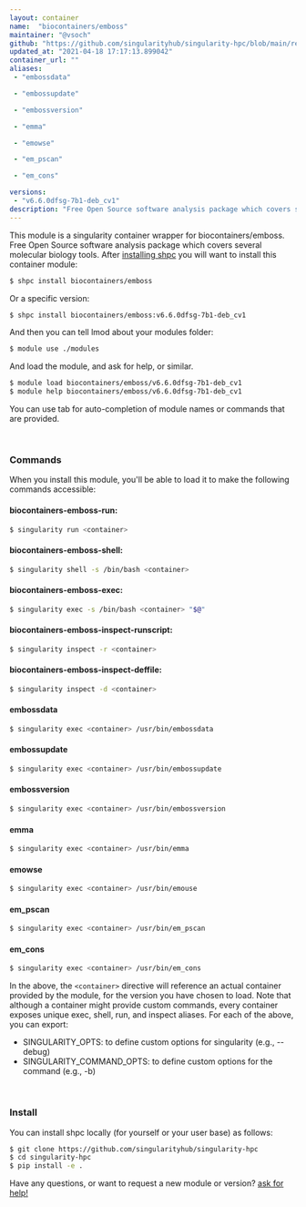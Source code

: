 ```yaml
---
layout: container
name:  "biocontainers/emboss"
maintainer: "@vsoch"
github: "https://github.com/singularityhub/singularity-hpc/blob/main/registry/biocontainers/emboss/container.yaml"
updated_at: "2021-04-18 17:17:13.899042"
container_url: ""
aliases:
 - "embossdata"

 - "embossupdate"

 - "embossversion"

 - "emma"

 - "emowse"

 - "em_pscan"

 - "em_cons"

versions:
 - "v6.6.0dfsg-7b1-deb_cv1"
description: "Free Open Source software analysis package which covers several molecular biology tools."
---
```


This module is a singularity container wrapper for biocontainers/emboss.
Free Open Source software analysis package which covers several molecular biology tools.
After [installing shpc](#install) you will want to install this container module:

```bash
$ shpc install biocontainers/emboss
```

Or a specific version:

```bash
$ shpc install biocontainers/emboss:v6.6.0dfsg-7b1-deb_cv1
```

And then you can tell lmod about your modules folder:

```bash
$ module use ./modules
```

And load the module, and ask for help, or similar.

```bash
$ module load biocontainers/emboss/v6.6.0dfsg-7b1-deb_cv1
$ module help biocontainers/emboss/v6.6.0dfsg-7b1-deb_cv1
```

You can use tab for auto-completion of module names or commands that are provided.

<br>

### Commands

When you install this module, you'll be able to load it to make the following commands accessible:

#### biocontainers-emboss-run:

```bash
$ singularity run <container>
```

#### biocontainers-emboss-shell:

```bash
$ singularity shell -s /bin/bash <container>
```

#### biocontainers-emboss-exec:

```bash
$ singularity exec -s /bin/bash <container> "$@"
```

#### biocontainers-emboss-inspect-runscript:

```bash
$ singularity inspect -r <container>
```

#### biocontainers-emboss-inspect-deffile:

```bash
$ singularity inspect -d <container>
```


#### embossdata
       
```bash
$ singularity exec <container> /usr/bin/embossdata
```


#### embossupdate
       
```bash
$ singularity exec <container> /usr/bin/embossupdate
```


#### embossversion
       
```bash
$ singularity exec <container> /usr/bin/embossversion
```


#### emma
       
```bash
$ singularity exec <container> /usr/bin/emma
```


#### emowse
       
```bash
$ singularity exec <container> /usr/bin/emouse
```


#### em_pscan
       
```bash
$ singularity exec <container> /usr/bin/em_pscan
```


#### em_cons
       
```bash
$ singularity exec <container> /usr/bin/em_cons
```



In the above, the `<container>` directive will reference an actual container provided
by the module, for the version you have chosen to load. Note that although a container
might provide custom commands, every container exposes unique exec, shell, run, and
inspect aliases. For each of the above, you can export:

 - SINGULARITY_OPTS: to define custom options for singularity (e.g., --debug)
 - SINGULARITY_COMMAND_OPTS: to define custom options for the command (e.g., -b)

<br>
  
### Install

You can install shpc locally (for yourself or your user base) as follows:

```bash
$ git clone https://github.com/singularityhub/singularity-hpc
$ cd singularity-hpc
$ pip install -e .
```

Have any questions, or want to request a new module or version? [ask for help!](https://github.com/singularityhub/singularity-hpc/issues)